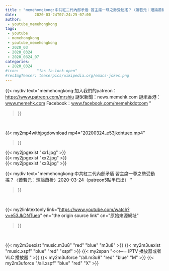 ```yaml
---
title : "memehongkong:中共紅二代內部矛盾 習主席一尊之勢受動搖？〈蕭若元：理論蕭析〉2020-03-24（patreon5點半已出） "
date:        2020-03-24T07:24:25-07:00
author:
 - youtube_memehongkong
tags:
 - youtube
 - memehongkong
 - youtube_memehongkong
 - 2020_03
 - 2020_0324
 - 2020_0324_07
categories:
 - 2020_0324
#icon:        "fas fa-lock-open"
#resImgTeaser: teaserpics/wikipedia.org/emacs-jokes.png
---
```


{{< mydiv text="memehongkong:加入我們的patreon：https://www.patreon.com/mrshiu 謎米新聞：news.memehk.com 謎米香港： www.memehk.com Facebook：www.facebook.com/memehkdotcom "
>}}
<br>


{{< my2mp4withjpgdownload mp4="20200324_e53jkdntueo.mp4"
>}}

{{< my2jpgexist "xx1.jpg" >}}<br>
{{< my2jpgexist "xx2.jpg" >}}<br>
{{< my2jpgexist "xx3.jpg" >}}<br>



{{< mydiv text="memehongkong:中共紅二代內部矛盾 習主席一尊之勢受動搖？〈蕭若元：理論蕭析〉2020-03-24（patreon5點半已出） "
>}}
<br>

{{< my2linktextonly link="https://www.youtube.com/watch?v=e53JkDNTueo"
en="the origin source link" cn="原始來源網址"
>}}


<br>

{{< my2m3uexist "music.m3u8" "red"  "blue" "m3u8" >}} {{< my2m3uexist "music.xspf" "blue" "red"  "xspf" >}} {{< my2span "<<<=== IPTV 播放器或者 VLC 播放器 " >}} {{< my2m3uforce "/all.m3u8" "red"  "blue" "M" >}} {{< my2m3uforce "/all.xspf" "blue" "red"  "X" >}} 

